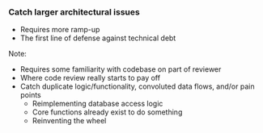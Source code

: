 ### Catch larger architectural issues

* Requires more ramp-up <!-- .element: class="fragment" -->
* The first line of defense against technical debt <!-- .element: class="fragment" -->

Note:

* Requires some familiarity with codebase on part of reviewer
* Where code review really starts to pay off
* Catch duplicate logic/functionality, convoluted data flows, and/or pain points
    - Reimplementing database access logic
    - Core functions already exist to do something
    - Reinventing the wheel
